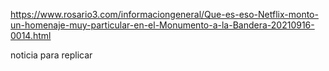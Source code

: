https://www.rosario3.com/informaciongeneral/Que-es-eso-Netflix-monto-un-homenaje-muy-particular-en-el-Monumento-a-la-Bandera-20210916-0014.html

noticia para replicar

